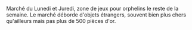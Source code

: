 Marché du Lunedi et Juredi, zone de jeux pour orphelins le reste de la semaine.
Le marché déborde d'objets étrangers, souvent bien plus chers qu'ailleurs mais pas plus de 500 pièces d'or.